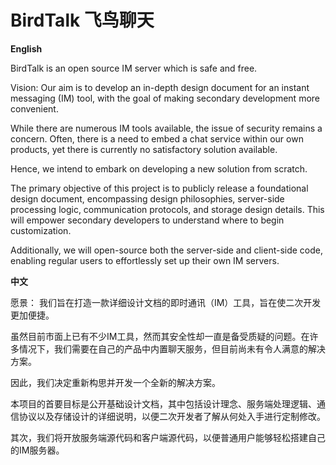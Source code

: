 # BirdTalk 飞鸟聊天

**English**

BirdTalk is an open source IM server which is safe and free.

Vision: Our aim is to develop an in-depth design document for an instant messaging (IM) tool, with the goal of making secondary development more convenient.

While there are numerous IM tools available, the issue of security remains a concern. Often, there is a need to embed a chat service within our own products, yet there is currently no satisfactory solution available.

Hence, we intend to embark on developing a new solution from scratch.

The primary objective of this project is to publicly release a foundational design document, encompassing design philosophies, server-side processing logic, communication protocols, and storage design details. This will empower secondary developers to understand where to begin customization.

Additionally, we will open-source both the server-side and client-side code, enabling regular users to effortlessly set up their own IM servers.

**中文**

愿景： 我们旨在打造一款详细设计文档的即时通讯（IM）工具，旨在使二次开发更加便捷。

虽然目前市面上已有不少IM工具，然而其安全性却一直是备受质疑的问题。在许多情况下，我们需要在自己的产品中内置聊天服务，但目前尚未有令人满意的解决方案。

因此，我们决定重新构思并开发一个全新的解决方案。

本项目的首要目标是公开基础设计文档，其中包括设计理念、服务端处理逻辑、通信协议以及存储设计的详细说明，以便二次开发者了解从何处入手进行定制修改。

其次，我们将开放服务端源代码和客户端源代码，以便普通用户能够轻松搭建自己的IM服务器。